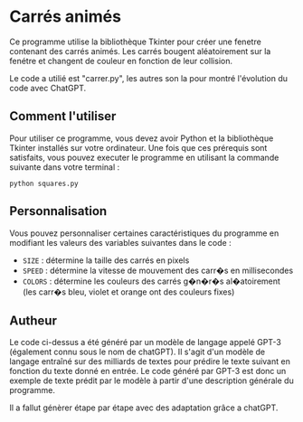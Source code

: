 # Carrés animés

Ce programme utilise la bibliothèque Tkinter pour créer une fenetre contenant des carrés animés. Les carrés bougent aléatoirement sur la fenétre et changent de couleur en fonction de leur collision.


Le code a utilié est "carrer.py", les autres son la pour montré l'évolution du code avec ChatGPT.

## Comment l'utiliser

Pour utiliser ce programme, vous devez avoir Python et la bibliothèque Tkinter installés sur votre ordinateur. 
Une fois que ces prérequis sont satisfaits, vous pouvez executer le programme en utilisant la commande suivante dans votre terminal :

```
python squares.py
```

## Personnalisation

Vous pouvez personnaliser certaines caractéristiques du programme en modifiant les valeurs des variables suivantes dans le code :

- `SIZE` : détermine la taille des carrés en pixels
- `SPEED` : détermine la vitesse de mouvement des carr�s en millisecondes
- `COLORS` : détermine les couleurs des carrés g�n�r�s al�atoirement (les carr�s bleu, violet et orange ont des couleurs fixes)


## Autheur

Le code ci-dessus a été généré par un modèle de langage appelé GPT-3 (également connu sous le nom de chatGPT). Il s'agit d'un modèle de langage entraîné sur des milliards de textes pour prédire le texte suivant en fonction du texte donné en entrée. Le code généré par GPT-3 est donc un exemple de texte prédit par le modèle à partir d'une description générale du programme.

Il a fallut génèrer étape par étape avec des adaptation grâce a chatGPT.
